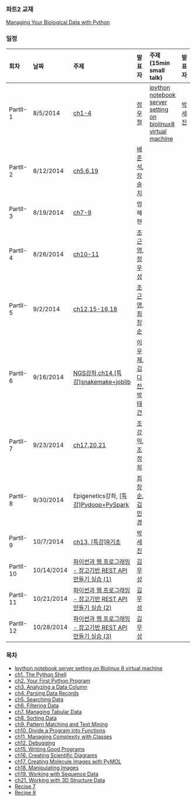 
### 파트2 교재
[Managing Your Biological Data with Python](http://www.crcpress.com/product/isbn/9781439880937)

### 일정

|회차	    |날짜	   |주제	                                                    |발표자	|주제 (15min small talk)           | 발표자  |
|:---	    |:---	   |:---	                                                    |:---	|:---                              |:---  |
|PartII-1    |8/5/2014  |[ch1-4](d01.md) 	    | [정우철](https://www.facebook.com/juczest) |   [ipython notebook server setting on biolinux8 virtual machine ](d01.md#2._Ipython_notebook_server_setting_on_Biolinux_8_virtual_machine) | [박세진](https://www.facebook.com/sejin.park.794) |
|PartII-2    |8/12/2014  |[ch5,6,19](d02.md)  | [배준석](https://www.facebook.com/PeterJSBae), [장슬지](https://www.facebook.com/seulji.chang.5)  |  |  |
|PartII-3    |8/19/2014  |[ch7-9](d03.md)  | 엄혜현 |  |  |
|PartII-4    |8/26/2014  |[ch10-11](d04.md)  | [조근영](https://www.facebook.com/re4lfl0w),  [정우성](https://www.facebook.com/woosung.chung.52)  |  |  |
|PartII-5    |9/2/2014   |[ch12,15-16,18](d05.md)  | [조근영](https://www.facebook.com/re4lfl0w),[최창순](https://www.facebook.com/changsoon.choi.3) |  |  |
|PartII-6    |9/16/2014  |[NGS강좌,ch14,[특강]snakemake+joblib](d06.md)  | [이우제](https://www.facebook.com/profile.php?id=100005562469324), [김다찬](https://www.facebook.com/dachan.kim.1), [박태건](https://www.facebook.com/xarus01) |  |  |
|PartII-7    |9/23/2014  |[ch17,20,21](d07.md)  | [조강익](https://www.facebook.com/kangik), [조정희](https://www.facebook.com/jeonghee.jo.37)  |  |  |
|PartII-8    |9/30/2014  |Epigenetics강좌, [[특강]Pydoop+PySpark](d08.md)  | [최창순](https://www.facebook.com/changsoon.choi.3), [김민경](https://www.facebook.com/mk.kim.904) |  |  |
|PartII-9    |10/7/2014  |[ch13, [특강]R기초](d09.md)  | [박세진](https://www.facebook.com/sejin.park.794) |  |  |
|PartII-10   |10/14/2014  | [파이썬과 웹 프로그래밍 - 장고기반  REST API 만들기 실습 (1)](d10.md) | [김무성](https://www.facebook.com/moodern) |  |  |
|PartII-11   |10/21/2014  | [파이썬과 웹 프로그래밍 - 장고기반  REST API 만들기 실습 (2)](d11.md) | [김무성](https://www.facebook.com/moodern) |  |  |
|PartII-12   |10/28/2014  | [파이썬과 웹 프로그래밍 - 장고기반  REST API 만들기 실습 (3)](d12.md) | [김무성](https://www.facebook.com/moodern) |  |  |

### 목차
  * [Ipython notebook server setting on Biolinux 8 virtual machine](/doc/part2/d01.md#2._Ipython_notebook_server_setting_on_Biolinux_8_virtual_machine)
  * [ch1. The Python Shell](d01.md#1._Managing_Your_Biological_Data_with_Python)
  * [ch2. Your First Python Program](d01.md#1._Managing_Your_Biological_Data_with_Python)
  * [ch3. Analyzing a Data Column](d01.md#1._Managing_Your_Biological_Data_with_Python)
  * [ch4. Parsing Data Records](d01.md#1._Managing_Your_Biological_Data_with_Python)
  * [ch5. Searching Data](d02.md)
  * [ch6. Filtering Data](d02.md)
  * [ch7. Managing Tabular Data](d03.md)
  * [ch8. Sorting Data](d03.md)
  * [ch9. Pattern Matching and Text Mining](d03.md)
  * [ch10. Divide a Program into Functions](d04.md)
  * [ch11. Managing Complexity with Classes](d04.md)
  * [ch12. Debugging](d05.md)
  * [ch15. Writing Good Programs](d05.md)
  * [ch16. Creating Scientific Diagrams](d05.md)
  * [ch17. Creating Molecule Images with PyMOL](d07.md)
  * [ch18. Manipulating Images](d05.md)
  * [ch19. Working with Sequence Data](d02.md)
  * [ch21. Working with 3D Structure Data](d07.md)
  * [Recipe 7](d02.md)
  * [Recipe 8](d05.md)
